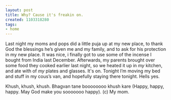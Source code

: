 ```yaml
---
layout: post
title: Why? Cause it's freakin on.
created: 1103318280
tags:
- home
---
```

Last night my moms and pops did a little puja up at my new place, to thank God the blessings he’s given me and my family, and to ask for his protection in my new place. It was nice, i finally got to use some of the incense I bought from India last December. Afterwards, my parents brought over some food they cooked earlier last night, so we heated it up in _my_ kitchen, and ate with of _my_ plates and glasses. It's on. Tonight I’m moving my bed and stuff in my cous’s van, and hopefully staying there tonight. Hells yes.

Khush, khush, khush. Bhagvan tane boooooooo khush kare (Happy, happy, happy. May God make you sooooooo happy). (c) My mom. 
